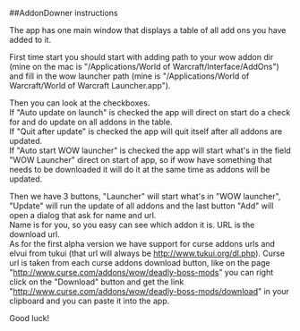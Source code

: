 ##AddonDowner instructions

The app has one main window that displays a table of all add ons you have added to it.

First time start you should start with adding path to your wow addon dir (mine on the mac is "/Applications/World of Warcraft/Interface/AddOns") and fill in the wow launcher path (mine is "/Applications/World of Warcraft/World of Warcraft Launcher.app").

Then you can look at the checkboxes.   
If "Auto update on launch" is checked the app will direct on start do a check for and do update on all addons in the table.    
If "Quit after update" is checked the app will quit itself after all addons are updated.    
If "Auto start WOW launcher" is checked the app will start what's in the field "WOW Launcher" direct on start of app, so if wow have something that needs to be downloaded it will do it at the same time as addons will be updated.   

Then we have 3 buttons, "Launcher" will start what's in "WOW launcher", "Update" will run the update of all addons and the last button "Add" will open a dialog that ask for name and url.    
Name is for you, so you easy can see which addon it is. URL is the download url.        
As for the first alpha version we have support for curse addons urls and elvui from tukui (that url will always be http://www.tukui.org/dl.php). Curse url is taken from each curse addons download button, like on the page "http://www.curse.com/addons/wow/deadly-boss-mods" you can right click on the "Download" button and get the link "http://www.curse.com/addons/wow/deadly-boss-mods/download" in your clipboard and you can paste it into the app.

Good luck!